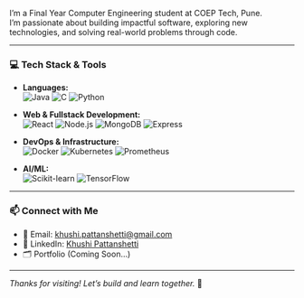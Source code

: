 
I’m a Final Year Computer Engineering student at COEP Tech, Pune.  
I’m passionate about building impactful software, exploring new technologies, and solving real-world problems through code.

---

### 💻 Tech Stack & Tools

- **Languages:**  
  ![Java](https://img.shields.io/badge/Java-007396?style=for-the-badge&logo=java&logoColor=white)
  ![C](https://img.shields.io/badge/C-00599C?style=for-the-badge&logo=c&logoColor=white)
  ![Python](https://img.shields.io/badge/Python-3776AB?style=for-the-badge&logo=python&logoColor=white)

- **Web & Fullstack Development:**  
  ![React](https://img.shields.io/badge/React-20232A?style=for-the-badge&logo=react&logoColor=61DAFB)
  ![Node.js](https://img.shields.io/badge/Node.js-339933?style=for-the-badge&logo=node.js&logoColor=white)
  ![MongoDB](https://img.shields.io/badge/MongoDB-4EA94B?style=for-the-badge&logo=mongodb&logoColor=white)
  ![Express](https://img.shields.io/badge/Express.js-000000?style=for-the-badge&logo=express&logoColor=white)

- **DevOps & Infrastructure:**  
  ![Docker](https://img.shields.io/badge/Docker-2496ED?style=for-the-badge&logo=docker&logoColor=white)
  ![Kubernetes](https://img.shields.io/badge/Kubernetes-326CE5?style=for-the-badge&logo=kubernetes&logoColor=white)
  ![Prometheus](https://img.shields.io/badge/Prometheus-E6522C?style=for-the-badge&logo=prometheus&logoColor=white)

- **AI/ML:**  
  ![Scikit-learn](https://img.shields.io/badge/Scikit--learn-F7931E?style=for-the-badge&logo=scikit-learn&logoColor=white)
  ![TensorFlow](https://img.shields.io/badge/TensorFlow-FF6F00?style=for-the-badge&logo=tensorflow&logoColor=white)

---


### 📫 Connect with Me

- 📧 Email: khushi.pattanshetti@gmail.com  
- 💼 LinkedIn: [Khushi Pattanshetti](https://www.linkedin.com/in/khushi-pattanshetti)  
- 🗂️ Portfolio (Coming Soon...)

---

_Thanks for visiting! Let’s build and learn together._ 🌱
